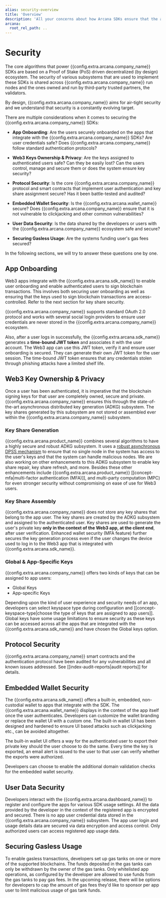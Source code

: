 ```yaml
---
alias: security-overview
title: 'Overview'
description: 'All your concerns about how Arcana SDKs ensure that the app user accounts are secured, access is recoverable and their cryptographic keys are completely owned, private and securely generated, distributed will be addressed here.'
arcana:
  root_rel_path: ..
---
```


# Security

The core algorithms that power {{config.extra.arcana.company_name}} SDKs are based on a Proof of Stake (PoS) driven decentralized (by design) ecosystem. The security of various subsystems that are used to implement these SDKs is shared across {{config.extra.arcana.company_name}} run nodes and the ones owned and run by third-party trusted partners, the validators. 

By design, {{config.extra.arcana.company_name}} aims for air-tight security and we understand that security is a constantly evolving target. 

There are multiple considerations when it comes to securing the {{config.extra.arcana.company_name}} SDKs:

* **App Onboarding**: Are the users securely onboarded on the apps that integrate with the {{config.extra.arcana.company_name}} SDKs? Are user credentials safe? Does {{config.extra.arcana.company_name}} follow standard authentication protocols?

* **Web3 Keys Ownership & Privacy**: Are the keys assigned to authenticated users safe? Can they be easily lost? Can the users control, manage and secure them or does the system ensure key security?

* **Protocol Security**: Is the core {{config.extra.arcana.company_name}} protocol and smart contracts that implement user authentication and key share assignment secure? Has it been battle-tested and audited?

* **Embedded Wallet Security**: Is the {{config.extra.arcana.wallet_name}} secure? Does {{config.extra.arcana.company_name}} ensure that it is not vulnerable to clickjacking and other common vulnerabilities?

* **User Data Security**:  Is the data shared by the developers or users with the {{config.extra.arcana.company_name}} ecosystem safe and secure?

* **Securing Gasless Usage**: Are the systems funding user's gas fees secured?

In the following sections, we will try to answer these questions one by one.

## App Onboarding

Web3 apps integrate with the {{config.extra.arcana.sdk_name}} to enable user onboarding and enable authenticated users to sign blockchain transactions. This involves both securing user onboarding as well as ensuring that the keys used to sign blockchain transactions are access-controlled. Refer to the next section for key share security.

{{config.extra.arcana.company_name}} supports standard OAuth 2.0 protocol and works with several social login providers to ensure user credentials are never stored in the {{config.extra.arcana.company_name}} ecosystem.

Also, after a user logs in successfully, the {{config.extra.arcana.sdk_name}} generates a **time-bound JWT token** and associates it with the user account. The Web3 app can use this JWT token, verify it and ensure user onboarding is secured. They can generate their own JWT token for the user session. The time-bound JWT token ensures that any credentials stolen through phishing attacks have a limited shelf life.

## Web3 Key Ownership & Privacy

Once a user has been authenticated, it is imperative that the blockchain signing keys for that user are completely owned, secure and private. {{config.extra.arcana.company_name}} ensures this through the state-of-the-art asynchronous distributed key generation (ADKG) subsystem. The key shares generated by this subsystem are not stored or assembled ever within the {{config.extra.arcana.company_name}} subsystem.

### Key Share Generation

{{config.extra.arcana.product_name}} combines several algorithms to have a highly secure and robust ADKG subsystem. It uses a [robust asynchronous DPSS mechanism](https://eprint.iacr.org/2022/971) to ensure that no single node in the system has access to the user's keys and that the system can handle malicious nodes. We are also working on other enhancements to this ADKG subsystem to enable key share repair, key share refresh, and more. Besides these other enhancements include {{config.extra.arcana.product_name}} [[concept-mfa|multi-factor authentication (MFA)]], and multi-party computation (MPC) for even stronger security without compromising on ease of use for Web3 users.

### Key Share Assembly

{{config.extra.arcana.company_name}} does not store any key shares that belong to the app user. The key shares are created by the ADKG subsystem and assigned to the authenticated user. Key shares are used to generate the user's private key **only in the context of the Web3 app, at the client end**, after user verification. Enhanced wallet security (MFA feature) further secures the key generation process even if the user changes the device used to log in to the Web3 app that is integrated with {{config.extra.arcana.sdk_name}}.

### Global & App-Specific Keys

{{config.extra.arcana.company_name}} offers two kinds of keys that can be assigned to app users:

* Global Keys
* App-specific Keys

Depending upon the kind of user experience and security needs of an app, developers can select keyspace type during configuration and [[concept-keyspace-type|choose the type of keys that are assigned to app users]]. Global keys have some usage limitations to ensure security as these keys can be accessed across all the apps that are integrated with the {{config.extra.arcana.sdk_name}} and have chosen the Global keys option.

## Protocol Security

{{config.extra.arcana.company_name}} smart contracts and the authentication protocol have been audited for any vulnerabilities and all known issues addressed. See [[index-audit-reports|audit reports]] for details.

## Embedded Wallet Security

The {{config.extra.arcana.sdk_name}} offers a built-in, embedded, non-custodial wallet to apps that integrate with the SDK. The {{config.extra.arcana.wallet_name}} displays in the context of the app itself once the user authenticates. Developers can customize the wallet branding or replace the wallet UI with a custom one. The built-in wallet UI has been designed and hardened to ensure UI based attacks such as clickjacking etc., can be avoided altogether. 

The built-in wallet UI offers a way for the authenticated user to export their private key should the user choose to do the same. Every time the key is exported, an email alert is issued to the user to that user can verify whether the exports were authorized.

Developers can choose to enable the additional domain validation checks for the embedded wallet security.

## User Data Security

Developers interact with the {{config.extra.arcana.dashboard_name}} to register and configure the apps for various SDK usage settings.  All the data provided by the developer in the context of the registered app is encrypted and secured. There is no app user credential data stored in the {{config.extra.arcana.company_name}} subsystem. The app user login and usage details data are secured via data encryption and access control. Only authorized users can access registered app usage data. 

## Securing Gasless Usage

To enable gasless transactions, developers set up gas tanks on one or more of the supported blockchains. The funds deposited in the gas tanks can only be withdrawn by the owner of the gas tanks. Only whitelisted app operations, as configured by the developer are allowed to use funds from the gas tanks to pay gas fees. In the upcoming release, there will be options for developers to cap the amount of gas fees they'd like to sponsor per app user to limit malicious usage of gas tank funds.
